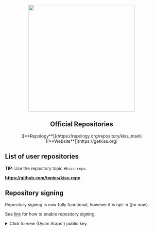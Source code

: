 <p align="center"><img src="https://user-images.githubusercontent.com/6799467/66638514-9e37eb80-ec04-11e9-901f-5dfdabb421db.png" width="350px"></p>
<h2 align="center">Official Repositories</h2>

<p align="center">
[[**Repology**]](https://repology.org/repository/kiss_main) [[**Website**]](https://getkiss.org)
</p>


## List of user repositories

**TIP**: Use the repository topic `#kiss-repo`.

**https://github.com/topics/kiss-repo**


## Repository signing

Repository signing is now fully functional, however it is opt-in (*for now*).

See [link](https://getkiss.org/pages/install/#enable-repository-signing) for how to enable repository signing.

<details>
    <summary>Click to view (Dylan Araps') public key.</summary>

<p>

```
-----BEGIN PGP PUBLIC KEY BLOCK-----

mQINBF2UvCoBEADgW/AdaE1kOV+n4kwraCoDUAyR4Z+e8qrOjHv8uhqIwtCj0Xqd
uK713LEiG85CNtswgYSbF5xkx77BpRSMO/+7AFFcxZrBxQ6EF2OJsdyhVtvxNgiv
Do3EIiFSiVpYevnwLQ0fE8jk147ycR+Ng4JBvnwirwGH3vKAjfzp0y52/ka+KqA3
GXOfqKVBOh4qETQwe3Vf1Kwfr7rc4HBR0UTU7sSS90uND7noiplerY6iR4P2vSYL
1kQ/57MGJUxKxE9+kgQkuVZB2PbY9EDCNmFO2yCCU/Z6MZTdeLyGw6ESvzr+Oxli
Mt+vX3m2QJ+HogdtBMbtjqZEppkZQxCucjCmD4wQL9TOVTeVOLYgaux/any1sAnm
tRvQyG4YWkwmEOdG3rUuIJb/h43sR7zdA0Mtwgb3XEjxQETahFCoeCEijc6dPWKx
EGjioZHI69AR+BdiT7ZCmrNnhIFa4mvgkLbJlEui1jImPdffusmrWCGBeDoysKNQ
XwAcoh4A7hHCx3J1V+F8Bu2sDMlesaLhBiNvrI+hL71qkymmRH2c1NRbDbCHIeod
9DiCu0Phd5eXyBqNtm2xbASPxR7jOjY5voR12GGJNfHDAAlRjQyTaH/+c85FzzVx
C/m33z6JqQrY0WT2KY581oRVHJxnNGaTM3y589q+6yftNA5LBMdeWvO1gQARAQAB
tCNEeWxhbiBBcmFwcyA8ZHlsYW4uYXJhcHNAZ21haWwuY29tPokCOAQTAQIAIgUC
XZS8KgIbAwYLCQgHAwIGFQgCCQoLBBYCAwECHgECF4AACgkQRtYt2fHeY24N2w//
fExlkqog2mGgzk4iVgokUBgbFVNuT1CFLJ5zD5bJMAVwzt/iTIMMwMMiIxPPTJkh
RKM31emSrMF53hc1NJcVYYPf3KQQQtyXU9t+p8xln6lA2pPb+rXyEQcFdg1/tLWc
X1pA7zV6kIqUniamsjJqd+DDURkO8DgiINh9CER1o821P9q+p0xFoVVGcJLp73S6
YV8jQ1icR7R5E1/F+k3MYK8S3ujG587yfuzITilZDG6IgO9lc5SuhZtuZ/nXwnhb
4vUb//g9UAkTsSWzu3K5X0AarweHOFAJXCp7IbGcfQwwxoRmYtEWflCe5PMG6FJe
6MEJlmLegaWPHuw/kHVhXhoG65npdMVpt0IDIfmeOf+gmSofoQAJcXcj6gA/CPpR
l2YpnT2NegQ4vFkoC8YkQ8Pyw/DLfER4XisZJRAy8H+lsQOMSDZxu+geFAAcmpiT
S9TfqBfrLbExjPonDdweUDHNCN/hLY1IjQbZxRP+e4vsgkCBVeyx3kHB1SR01Tr+
3VixFB2K+toGl0qLu5fB/sKJG9FEVXL85vhAMgpkx9TwKm0889df43vNYBTLbM9Y
dS8XQ8S9WueW5Kki6sn2DIkjqf5e2xeYz8qggT3RhhDUcC/29ssTO/iI+Se09G0U
9bt9NVzDLhyBFQYh3kW0+vfBuRjpBd4v6+zWta7kSg65Ag0EXZS8KgEQAN9YsqIL
waN2e8g7GrEzKGmmFlCTovLNkjnV8XBcoD4hnS1bvgh4qT33jzQAtGKKUKvoolvD
98sQI2AFBIgi8KKCWYsJIWu7eu84gIINCUFEp2TJ3Uad2Wlb2gWV+3XrLcH7h7L/
+fEuL4DNc3K9IjhHGQkT6CvCJfmwhN3rNm8sKKAu66yYn65etuV71DEe58CB3g8D
zbBF7xeK5952IrrrhYCM5MCaK0OaF68JLKVRdRCYP7zDPNe7x/+GmFs7jRCA/q/L
0rXx+2xBlJisWZOBGM61ZuPQZYu/z/2kx3gApL4rVj/ntGJFIrsOgyFkdFGpeJu7
l7Ko5RJXePwOYfWOuS8Pk0Z6tJ049DdK4FhxNq7ZQpETKalrrOSTB9JqCVharLPQ
dhZ+oA/rgKX/gMiLhupRA3Qsjc0VlpohWjSHpN2uUZ1pt9wicQ7RcTR7LLhKYSb2
45LpE5ehKN+Np6xF+9KzfJ6hze9IWEM+42csITRCDoS+19SkEtRXPqbNGLxOK74a
RtVv3h9XOnhLWXcq2knjS/A6kiopCph8n5bAf/Sl+z+JA8MIx4P0fDuZpKHKB5XK
ucuU9xXtvcj/XXeEYWpii0XP63YEF/tDaVdh7lxWkE008lj2oELC+t95vQln6Cst
uoBD1z4FGDGkyMCjmzWjhE4S8klCU76xfuEJABEBAAGJAh8EGAECAAkFAl2UvCoC
GwwACgkQRtYt2fHeY26V1Q/+MiiN0fihESKS5RhUYt4SQix60alC2Anf4yMw9cZG
hGUtLMbhnsGbdRydBMunXGc5Vs2KO+IhdUBlQzNzlxZhBGaZOqxjm86LCnSFDiG7
qeSOTnEEdbNeT134HBX6HlXBV5bOd2FIAbLnvtew6IVP3p3D75YB1IbFcrJQ/3fn
Do/i6+9j0A7NbSW1GTUj4wEDd1Q64VIGplhY8HIw67XrwzkDc4nVXDEaC9wRl0bj
AdPk3ouRHT3/o2Zno9ODZlmQGWQL4U3N2svZMizzFmnFq2T9YOPhdfKGJ/LbP51x
4mEwqjU2XTqzdbso8ixaCAC0OObMr1LhkcOF/7Pi7R4sOP/vU2Fss1VhVD8o9zDn
yZNn0QRELXKeaMbDrZppP3N6pxXBcOcT/NanHEBsKJf/yZGuDFPxCCV4oo/VodUI
OPubfyPGtsmQjZHvhXOT6qYJMU9wHb644yip4rPIbSkT2495lCGr7kJTBTt8luxr
hmd92fN3cKldr8IGN63tA8UXm7yVug+yKQyJFvNuTEKZirs9HT8mcrAoMEWstcqa
7xrN4Cf9Hhd+r6od/8eCSKD+SzuHiSVKuceWFlwIDGqXlaazfCImdRhMknxxqYul
jdRdT5seGqNQxS6e1QPHrjZ56VKIzwcfh5u0HE0bUCY+HPBLNz3ZSZS8BvWZyhwn
e1I=
=7sQn
-----END PGP PUBLIC KEY BLOCK-----
```

</p>

</details>

